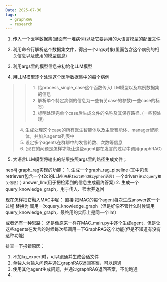 ```yaml
---
Date: 2025-07-30
tags:
  - graphRAG
  - research
---
```

1. 传入一个医学数据集(里面有一堆病例)以及它要运用的大语言模型的配置文件
2. 利用命令行解析这个数据集文件，得出一个args对象(里面包含这个病例的相关信息以及使用的模型信息)
3. 利用args里的模型信息来初始化LLM模型

4. 用LLM模型逐个处理这个医学数据集中的每个病例
  > > 1. 给process_single_case这个函数传入LLM模型以及病例数据集的信息
  > > 2. 解析单个特定病例的信息为一些有关case的参数(一些case的标签)
  > > 3. 标明处理完单个case后生成文件的名称及其保存路径. (一些预处理)
  > 4. 生成处理这个case的所有医生智能体以及主管智能体、manager智能体，并加入agents列表中
  > 5. 设定多个agents在群聊中的发言轮数、次数等信息
  > 6. (现在的问题是怎样才能让这些agent都在发言的过程中调用graphRAG)


 5. 大语言LLM模型将输出的结果按照args里的路径生成文件；




neo4j graph_rag实现的功能：
	1. 生成一个graph_rag_pipeline
		(其中包含
			retriever(包含一个t2c的LLM`(先把text转化成cypher语言)`
				        一个driver`(驱动query相关信息)`   )
		     answer_llm(用于把检索到的信息生成最终答案)
	2. 生成一个query_knowledge_graph，用于传入、检索并返回

现在怎样把它融入MAC中呢：
直接 把MAC的每个agent每次生成answer这一个过程 替换为 调用一次query_knowledge_graph（但是好像不管什么时候调用query_knowledge_graph，最终用的实际上是同一个llm）

或者还有一种思路：
还是像原来一样在MAC_main.py中逐个生成agent，但是让这些agents在发言的时候每次都调用一下GraphRAG这个功能(但是不知道有没有这种功能)


排查一下报错原因：
1. 不加kg_expert时，可以跑通并生成会话文件
2. 单独人为输入问题并通过graphRAG返回答案，可以跑通
3. 使用其他agent生成问题，并通过graphRAG返回答案，不能跑通
4. 